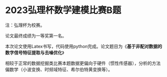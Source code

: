 # 2023弘理杯数学建模比赛B题

注：弘理杯为校赛。

论文最终成绩为一等奖第一名。

本次论文使用Latex书写，代码使用python完成。论文题目为《**基于非配对数据的数字信号特征提取与去噪优化**》

相较于正常的数据挖掘类比赛本题数据更偏向于硬件（惯性传感器），分析的方法偏数学（小波变换、时频域特征、希尔伯特黄变换等）。
